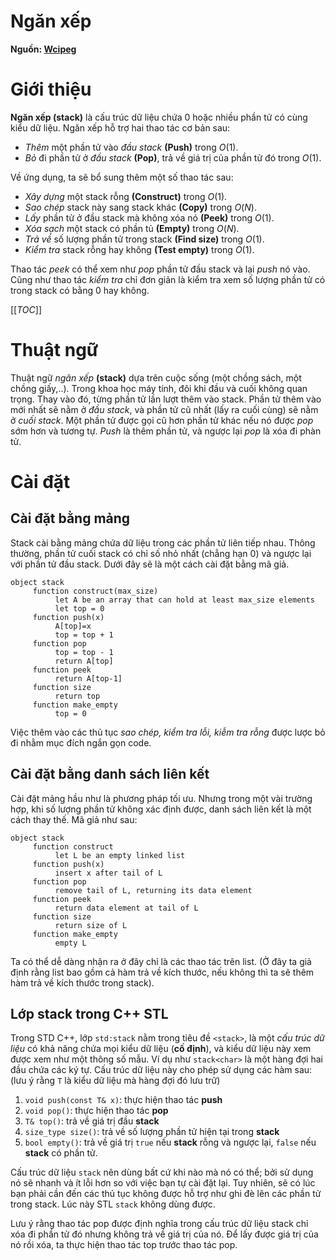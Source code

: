# Ngăn xếp #

**Nguồn: [Wcipeg](http://wcipeg.com/wiki/Stack)**

# Giới thiệu

**Ngăn xếp (stack)** là cấu trúc dữ liệu chứa 0 hoặc nhiều phần tử có cùng kiểu dữ liệu. Ngăn xếp hỗ trợ hai thao tác cơ bản sau:

- *Thêm* một phần tử vào *đầu stack* **(Push)** trong $O(1)$.
- *Bỏ* đi phần tử ở *đầu stack* **(Pop)**, trả về giá trị của phần tử đó trong $O(1)$.

Về ứng dụng, ta sẽ bổ sung thêm một số thao tác sau:

- *Xây dựng* một stack rỗng **(Construct)** trong $O(1)$.
- *Sao chép* stack này sang stack khác **(Copy)** trong $O(N)$.
- *Lấy* phần tử ở đầu stack mà không xóa nó **(Peek)** trong $O(1)$.
- *Xóa sạch* một stack có phần tủ **(Empty)** trong $O(N)$.
- *Trả về* số lượng phần tử trong stack **(Find size)** trong $O(1)$.
- *Kiểm tra* stack rỗng hay không **(Test empty)** trong $O(1)$.

Thao tác *peek* có thể xem như *pop* phần tử đầu stack và lại *push* nó vào. Cũng như thao tác *kiểm tra* chỉ đơn giản là kiểm tra xem số lượng phần tử có trong stack có bằng 0 hay không.

[[_TOC_]]

# Thuật ngữ

Thuật ngữ *ngăn xếp* **(stack)**  dựa trên cuộc sống (một chồng sách, một chồng giấy,..). Trong khoa học máy tính, đôi khi đầu và cuối không quan trọng. Thay vào đó, từng phần tử lần lượt thêm vào stack. Phần tử thêm vào mới nhất sẽ nằm ở *đầu stack*, và phần tử cũ nhất (lấy ra cuối cùng) sẽ nằm ở *cuối stack*. Một phần tử được gọi cũ hơn phần tử khác nếu nó được *pop* sớm hơn và tương tự. *Push* là thêm phần tử, và ngược lại *pop* là xóa đi phàn tử.

# Cài đặt

## Cài đặt bằng mảng

Stack cài bằng mảng chứa dữ liệu trong các phần tử liên tiếp nhau. Thông thường, phần tử cuối stack có chỉ số nhỏ nhất (chẳng hạn 0) và ngược lại với phần tử đầu stack. Dưới đây sẽ là một cách cài đặt bằng mã giả.

```
object stack
     function construct(max_size)
          let A be an array that can hold at least max_size elements
          let top = 0
     function push(x)
          A[top]=x
          top = top + 1
     function pop
          top = top - 1
          return A[top]
     function peek
          return A[top-1]
     function size
          return top
     function make_empty
          top = 0
```

Việc thêm vào các thủ tục *sao chép, kiểm tra lỗi, kiễm tra rỗng* được lược bỏ đi nhằm mục đích ngắn gọn code.

## Cài đặt bằng danh sách liên kết
Cài đặt mảng hầu như là phương pháp tối ưu. Nhưng trong một vài trường hợp, khi số lượng phần tử không xác định được, danh sách liên kết là một cách thay thế. Mã giả như sau:

```
object stack
     function construct
          let L be an empty linked list
     function push(x)
          insert x after tail of L
     function pop
          remove tail of L, returning its data element
     function peek
          return data element at tail of L
     function size
          return size of L
     function make_empty
          empty L
```

Ta có thể dễ dàng nhận ra ở đây chỉ là các thao tác trên list. (Ở đây ta giả định rằng list bao gồm cả hàm trả về kích thước, nếu không thì ta sẽ thêm hàm trả về kích thước trong stack).

## Lớp **stack** trong C++ STL
Trong STD C++, lớp `std:stack` nằm trong tiêu đề `<stack>`, là một _cấu trúc dữ liệu_ có khả năng chứa mọi kiểu dữ liệu (**cố định**), và kiểu dữ liệu này xem được xem như một thông số mẫu. Ví dụ như `stack<char>` là một hàng đợi hai đầu chứa các ký tự. Cấu trúc dữ liệu này cho phép sử dụng các hàm sau: (lưu ý rằng `T` là kiểu dữ liệu mà hàng đợi đó lưu trữ)

1.  `void push(const T& x)`: thực hiện thao tác **push**
2.  `void pop()`: thực hiện thao tác **pop**
3.  `T& top()`: trả về giá trị đầu **stack**
4.  `size_type size()`: trả về số lượng phần tử hiện tại trong **stack**
5.  `bool empty()`: trả về giá trị `true` nếu **stack** rỗng và ngược lại, `false` nếu **stack** có phần tử.

Cấu trúc dữ liệu `stack` nên dùng bất cứ khi nào mà nó có thể; bởi sử dụng nó sẽ nhanh và ít lỗi hơn so với việc bạn tự cài đặt lại. Tuy nhiên, sẽ có lúc bạn phải cần đến các thủ tục không được hỗ trợ như ghi đè lên các phần tử trong stack. Lúc này STL `stack` không dùng được.

Lưu ý rằng thao tác pop được định nghĩa trong cấu trúc dữ liệu stack chỉ xóa đi phần tử đó nhưng không trả về giá trị của nó. Để lấy được giá trị của nó rồi xóa, ta thực hiện thao tác top trước thao tác pop.
